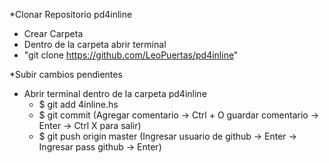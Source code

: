 
*Clonar Repositorio pd4inline

- Crear Carpeta
- Dentro de la carpeta abrir terminal
- "git clone https://github.com/LeoPuertas/pd4inline"


*Subir cambios pendientes
- Abrir terminal dentro de la carpeta pd4inline
	- $ git add 4inline.hs
	- $ git commit                   (Agregar comentario -> Ctrl + O guardar comentario -> Enter -> Ctrl X para salir)
	- $ git push origin master       (Ingresar usuario de github -> Enter -> Ingresar pass github -> Enter) 

